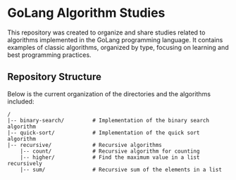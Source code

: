 # GoLang Algorithm Studies

This repository was created to organize and share studies related to algorithms implemented in the GoLang programming language. It contains examples of classic algorithms, organized by type, focusing on learning and best programming practices.

## Repository Structure

Below is the current organization of the directories and the algorithms included:

```
/
|-- binary-search/         # Implementation of the binary search algorithm
|-- quick-sort/            # Implementation of the quick sort algorithm
|-- recursive/             # Recursive algorithms
    |-- count/             # Recursive algorithm for counting
    |-- higher/            # Find the maximum value in a list recursively
    |-- sum/               # Recursive sum of the elements in a list
```
